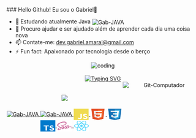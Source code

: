 </div>
### Hello Github! Eu sou o Gabriel🚀

- 🌱 Estudando atualmente Java <img align="center" alt="Gab-JAVA" height="20" width="30" src="https://cdn.jsdelivr.net/gh/devicons/devicon/icons/spring/spring-original-wordmark.svg" />
- 🤔 Procuro ajudar e ser ajudado além de aprender cada dia uma coisa nova
- 📫 Contate-me: dev.gabriel.amaral@gmail.com
- ⚡ Fun fact: Apaixonado por tecnologia desde o berço

<div align="center">
<img margin-left=50px alt="coding" width=550 src="https://media3.giphy.com/media/v1.Y2lkPTc5MGI3NjExYWVkYTYwNDJjNzlhYTY0NTZlZWVmMzQ0MjZiNjExNmY0YmQ3ZWQyNCZjdD1n/qgQUggAC3Pfv687qPC/giphy.gif"/> 
</div>
<br>
<div align="center">
  <a href="https://git.io/typing-svg"><img src="https://readme-typing-svg.demolab.com?font=Fira+Code&weight=500&size=30&pause=1000&color=279FF7&center=true&width=461&height=74&lines=Bem-vindo+ao+meu+perfil!;Desenvolvedor+Java" alt="Typing SVG" /></a>
<br>
<div>
    <img align="right" alt="Git-Computador" width="200px" height="200px" src="https://media.giphy.com/media/juua9i2c2fA0AIp2iq/giphy.gif"/>
</div>

<br>
<br>
  <div align="center">
  <a href="https://github.com/G4br13l-4m4r4l">
  <img height="165em" src="https://github-readme-stats.vercel.app/api/top-langs/?username=G4br13l-4m4r4l&layout=compact&langs_count=7&theme=tokyonight"/>
  
  
</div>

<div style="display: inline_block"><br>

  <img align="center" alt="Gab-JAVA" height="50" width="60" src="ttps://cdn.jsdelivr.net/gh/devicons/devicon/icons/spring/spring-original-wordmark.svg" />
  <img align="center" alt="Gab-JAVA" height="50" width="60" src="https://cdn.jsdelivr.net/gh/devicons/devicon/icons/java/java-original-wordmark.svg" />
  <img align="center" alt="Gab-Js" height="30" width="40" src="https://raw.githubusercontent.com/devicons/devicon/master/icons/javascript/javascript-plain.svg">
  <img align="center" alt="Gab-HTML" height="30" width="40" src="https://raw.githubusercontent.com/devicons/devicon/master/icons/html5/html5-original.svg">
  <img align="center" alt="Gab-CSS" height="30" width="40" src="https://raw.githubusercontent.com/devicons/devicon/master/icons/css3/css3-original.svg">
  <img align="center" alt="Gab-Ts" height="30" width="40" src="https://raw.githubusercontent.com/devicons/devicon/master/icons/typescript/typescript-plain.svg">
  <img align="center" alt="Gab-sass" height="30" width="40" src="https://raw.githubusercontent.com/devicons/devicon/master/icons/sass/sass-original.svg">
  <img align="center" alt="Gab-React" height="30" width="40" src="https://raw.githubusercontent.com/devicons/devicon/master/icons/react/react-original.svg">
</div>

##
